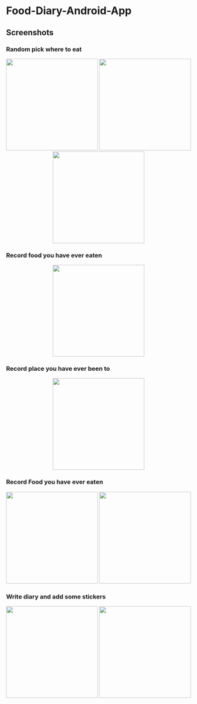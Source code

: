 # Food-Diary-Android-App

## Screenshots

### Random pick where to eat
<p align="center">
  <img height="250" src="https://github.com/ChienKangLu/Food-Diary-Android-App/blob/master/Gift_to_W/app/src/main/res/drawable/s1_2.png" />
  <img height="250" src="https://github.com/ChienKangLu/Food-Diary-Android-App/blob/master/Gift_to_W/app/src/main/res/drawable/s2_2.png" />
  <img height="250" src="https://github.com/ChienKangLu/Food-Diary-Android-App/blob/master/Gift_to_W/app/src/main/res/drawable/s3_2.png" />
</p>

### Record food you have ever eaten
<p align="center">
  <img height="250" src="https://github.com/ChienKangLu/Food-Diary-Android-App/blob/master/Gift_to_W/app/src/main/res/drawable/s4_2.png" />
</p>

### Record place you have ever been to
<p align="center">
  <img height="250" src="https://github.com/ChienKangLu/Food-Diary-Android-App/blob/master/Gift_to_W/app/src/main/res/drawable/s5_2.png" />
</p>

### Record Food you have ever eaten
<p align="center">
  <img height="250" src="https://github.com/ChienKangLu/Food-Diary-Android-App/blob/master/Gift_to_W/app/src/main/res/drawable/s6_2.png" />
  <img height="250" src="https://github.com/ChienKangLu/Food-Diary-Android-App/blob/master/Gift_to_W/app/src/main/res/drawable/s9_2.png" />
</p>

### Write diary and add some stickers
<p align="center">
  <img height="250" src="https://github.com/ChienKangLu/Food-Diary-Android-App/blob/master/Gift_to_W/app/src/main/res/drawable/s7_2.png"  />
  <img height="250" src="https://github.com/ChienKangLu/Food-Diary-Android-App/blob/master/Gift_to_W/app/src/main/res/drawable/s8_2.png" />
</p>




